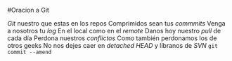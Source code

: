 #Oracion a Git

*Git* nuestro que estas en los repos
Comprimidos sean tus *commmits*
Venga a nosotros tu *log*
En el local como en el *remote*
Danos hoy nuestro *pull* de cada día
Perdona nuestros *conflictos*
Como también perdonamos los de otros geeks
No nos dejes caer en *detached HEAD*
y líbranos de *SVN*
`git commit --amend`

